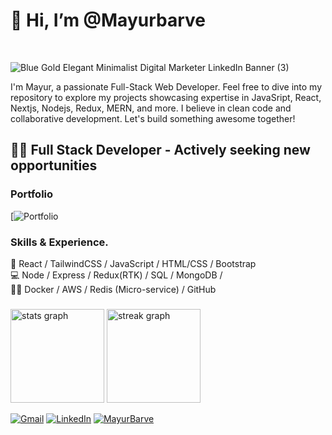 <h1>👋 Hi, I’m @Mayurbarve</h1><br>

![Blue Gold Elegant Minimalist Digital Marketer LinkedIn Banner (3)](https://github.com/Mayurbarve/Mayurbarve/assets/136147003/2eb9b6c7-904e-4bef-b77f-e84633159ba9)



I'm Mayur, a passionate Full-Stack Web Developer. Feel free to dive into my repository to explore my projects showcasing expertise in JavaSript, React, Nextjs, Nodejs, Redux, MERN, and more. I believe in clean code and collaborative development. 
Let's build something awesome together!

## 👨‍💻 Full Stack Developer - Actively seeking new opportunities



### Portfolio
[![Portfolio]()

### Skills & Experience.

📕 React / TailwindCSS / JavaScript / HTML/CSS / Bootstrap <br>
💻 Node / Express / Redux(RTK) / SQL / MongoDB / <br>
👨‍💻 Docker / AWS / Redis (Micro-service) / GitHub <br>

###

<div align="left">
  <img src="https://github-readme-stats.vercel.app/api?username=Mayurbarve&hide_title=false&hide_rank=false&show_icons=true&include_all_commits=true&count_private=true&disable_animations=false&theme=dracula&locale=en&hide_border=false&order=1" height="150" alt="stats graph"  />
<!--   <img src="https://github-readme-stats.vercel.app/api/top-langs?username=Mayurbarve&locale=en&hide_title=false&layout=compact&card_width=320&langs_count=5&theme=dracula&hide_border=false&order=2" height="150" alt="languages graph"  /> -->
  <img src="https://streak-stats.demolab.com?user=Mayurbarve&locale=en&mode=daily&theme=dark&hide_border=false&border_radius=5&order=3" alt="streak graph" height="150"  />
</div>


<div align="left">
</div>

<a href="mayurbarve04@gmail.com"><img src="https://img.shields.io/badge/-Gmail-c14438?style=flat-square&logo=Gmail&logoColor=white&link=mayurbarve04@gmail.com" alt="Gmail"></a>
<a href="https://www.linkedin.com/in/mayur-dudhbarve-432903285"><img src="https://img.shields.io/badge/LinkedIn-%230077B5.svg?&style=flat-square&logo=linkedin&logoColor=white" alt="LinkedIn"></a>
<a href="https://github.com/Mayurbarve?tab=repositories"> <img src="https://komarev.com/ghpvc/?username=MayurBarve" alt="MayurBarve" /> </a>
